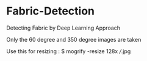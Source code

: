 # Fabric-Detection
Detecting Fabric by Deep Learning Approach


Only the 60 degree and 350 degree images are taken

Use this for resizing :
$ mogrify -resize 128x */*.jpg
